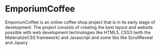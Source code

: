 # EmporiumCoffee
EmporiumCoffee is an online coffee shop project that is in its early stage of development. The project consists of creating the best layout and website possible with web development technologies like HTML5, CSS3 (with the MaterializeCSS framework) and Javascript and some libs like ScrollReveal and Jquery
